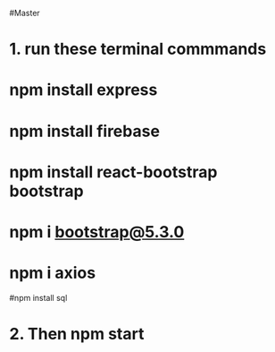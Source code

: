 #Master

# 1. run these terminal commmands  
# npm install express
# npm install firebase 
# npm install react-bootstrap bootstrap
# npm i bootstrap@5.3.0
# npm i axios
#npm install sql

#

#  2. Then npm start
